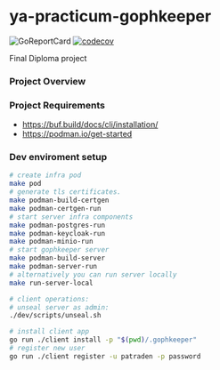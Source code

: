 # ya-practicum-gophkeeper
![GoReportCard](https://goreportcard.com/badge/github.com/patraden/ya-practicum-gophkeeper)
[![codecov](https://codecov.io/gh/patraden/ya-practicum-gophkeeper/graph/badge.svg?token=9XQT17LJDH)](https://codecov.io/gh/patraden/ya-practicum-gophkeeper)

Final Diploma project

### Project Overview

### Project Requirements
- https://buf.build/docs/cli/installation/
- https://podman.io/get-started


### Dev enviroment setup
```bash
# create infra pod
make pod
# generate tls certificates.
make podman-build-certgen
make podman-certgen-run
# start server infra components
make podman-postgres-run
make podman-keycloak-run
make podman-minio-run
# start gophkeeper server
make podman-build-server
make podman-server-run
# alternatively you can run server locally
make run-server-local

# client operations:
# unseal server as admin:
./dev/scripts/unseal.sh

# install client app
go run ./client install -p "$(pwd)/.gophkeeper"
# register new user
go run ./client register -u patraden -p password
```

